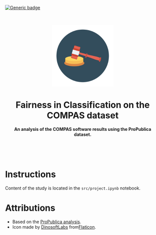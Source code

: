 [![Generic badge](https://img.shields.io/badge/license-Unlicense-green.svg)](https://shields.io/)

<div align="center">
	<br>
	<br>
	<img src="misc/icon.svg" width="200" height="200">
    <h1>Fairness in Classification on the COMPAS dataset</h1>
	<p>
    <b>An analysis of the COMPAS software results using the ProPublica dataset.</b>
	</p>
	<br>
	<br>
	<br>
</div>

# Instructions

Content of the study is located in the `src/project.ipynb` notebook.

# Attributions

* Based on the [ProPublica analysis](https://github.com/propublica/compas-analysis).
* Icon made by [DinosoftLabs](https://www.flaticon.com/authors/dinosoftlabs) from[Flaticon](https://www.flaticon.com/).
